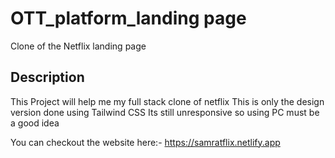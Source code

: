 ﻿# OTT_platform_landing page
 
Clone of the Netflix landing page
 ## Description
  This Project will help me my full stack clone of netflix
  This is only the design version done using Tailwind CSS
  Its still unresponsive so using PC must be a good idea
 
 
 You can checkout the website here:-
 https://samratflix.netlify.app

